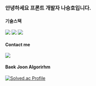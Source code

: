 ### 안녕하세요 프론트 개발자 나승호입니다.

#### 기술스택
<div align="left">
  <img src="https://img.shields.io/badge/react-444444?style=flat-square&logo=react">
  <img src="https://img.shields.io/badge/javascript-F7DF1E?style=flat-square&logo=javascript&logoColor=black">
  <img src="https://img.shields.io/badge/python-3776AB?style=flat-square&logo=python&logoColor=white">
</div>

#### Contact me
<div align="left">
  <a href="mailto:seungho1295@naver.com"><img src="https://img.shields.io/badge/naver-03C75A?style=flat-square&logo=naver&logoColor=white"/></a>
</div>

#### Baek Joon Algorirhm
[![Solved.ac Profile](http://mazassumnida.wtf/api/v2/generate_badge?boj=seungho1295)](https://solved.ac/seungho1295/)
